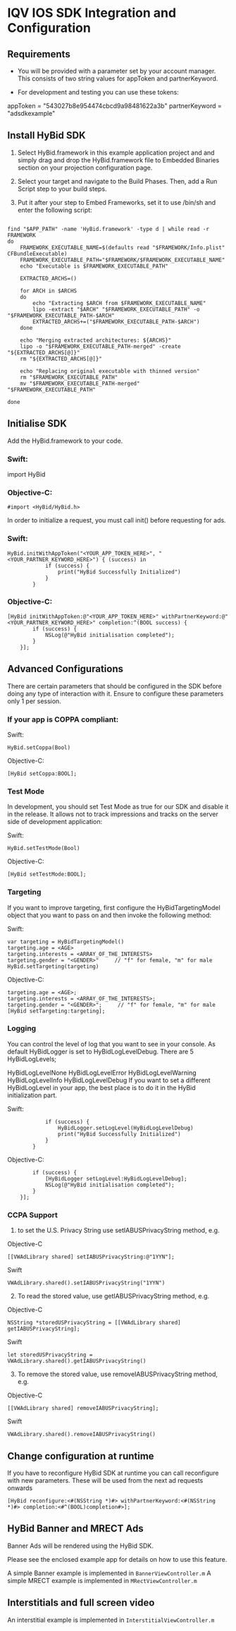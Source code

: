 # IQV IOS SDK Integration and Configuration

## Requirements
- You will be provided with a parameter set by your account manager. This consists of two string values for appToken and partnerKeyword.

- For development and testing you can use these tokens:

appToken = "543027b8e954474cbcd9a98481622a3b"
partnerKeyword = "adsdkexample"

##  Install HyBid SDK
1. Select HyBid.framework in this example application project and and simply drag and drop the HyBid.framework file to Embedded Binaries section on your projection configuration page.

2. Select your target and navigate to the Build Phases. Then, add a Run Script step to your build steps.
3. Put it after your step to Embed Frameworks, set it to use /bin/sh and enter the following script:

```APP_PATH="${TARGET_BUILD_DIR}/${WRAPPER_NAME}"

find "$APP_PATH" -name 'HyBid.framework' -type d | while read -r FRAMEWORK
do
    FRAMEWORK_EXECUTABLE_NAME=$(defaults read "$FRAMEWORK/Info.plist" CFBundleExecutable)
    FRAMEWORK_EXECUTABLE_PATH="$FRAMEWORK/$FRAMEWORK_EXECUTABLE_NAME"
    echo "Executable is $FRAMEWORK_EXECUTABLE_PATH"

    EXTRACTED_ARCHS=()

    for ARCH in $ARCHS
    do
        echo "Extracting $ARCH from $FRAMEWORK_EXECUTABLE_NAME"
        lipo -extract "$ARCH" "$FRAMEWORK_EXECUTABLE_PATH" -o "$FRAMEWORK_EXECUTABLE_PATH-$ARCH"
        EXTRACTED_ARCHS+=("$FRAMEWORK_EXECUTABLE_PATH-$ARCH")
    done

    echo "Merging extracted architectures: ${ARCHS}"
    lipo -o "$FRAMEWORK_EXECUTABLE_PATH-merged" -create "${EXTRACTED_ARCHS[@]}"
    rm "${EXTRACTED_ARCHS[@]}"

    echo "Replacing original executable with thinned version"
    rm "$FRAMEWORK_EXECUTABLE_PATH"
    mv "$FRAMEWORK_EXECUTABLE_PATH-merged" "$FRAMEWORK_EXECUTABLE_PATH"

done
````


## Initialise SDK
Add the HyBid.framework to your code.

### Swift:

import HyBid
### Objective-C:

`#import <HyBid/HyBid.h>`

In order to initialize a request, you must call init() before requesting for ads.

### Swift:

```
HyBid.initWithAppToken("<YOUR_APP_TOKEN_HERE>", "<YOUR_PARTNER_KEYWORD_HERE>") { (success) in
            if (success) {
                print("HyBid Successfully Initialized")
            }
        }
```

### Objective-C:

```
[HyBid initWithAppToken:@"<YOUR_APP_TOKEN_HERE>" withPartnerKeyword:@"<YOUR_PARTNER_KEYWORD_HERE>" completion:^(BOOL success) {
        if (success) {
            NSLog(@"HyBid initialisation completed");
        }
    }];
```

## Advanced Configurations
There are certain parameters that should be configured in the SDK before doing any type of interaction with it. Ensure to configure these parameters only 1 per session.

### If your app is COPPA compliant:
Swift:

`HyBid.setCoppa(Bool)`

Objective-C:

`[HyBid setCoppa:BOOL];`

### Test Mode
In development, you should set Test Mode as true for our SDK and disable it in the release. It allows not to track impressions and tracks on the server side of development application:

Swift:

`HyBid.setTestMode(Bool)`

Objective-C:

`[HyBid setTestMode:BOOL];`

### Targeting
If you want to improve targeting, first configure the HyBidTargetingModel object that you want to pass on and then invoke the following method:

Swift:

```
var targeting = HyBidTargetingModel()
targeting.age = <AGE>
targeting.interests = <ARRAY_OF_THE_INTERESTS>
targeting.gender = "<GENDER>"     // "f" for female, "m" for male
HyBid.setTargeting(targeting)
```

Objective-C:

```HyBidTargetingModel *targeting = [[HyBidTargetingModel alloc] init];
targeting.age = <AGE>;
targeting.interests = <ARRAY_OF_THE_INTERESTS>;
targeting.gender = "<GENDER>";     // "f" for female, "m" for male
[HyBid setTargeting:targeting];
```

### Logging
You can control the level of log that you want to see in your console. As default HyBidLogger is set to HyBidLogLevelDebug. There are 5 HyBidLogLevels;

HyBidLogLevelNone
HyBidLogLevelError
HyBidLogLevelWarning
HyBidLogLevelInfo
HyBidLogLevelDebug
If you want to set a different HyBidLogLevel in your app, the best place is to do it in the HyBid initialization part.

Swift:

```HyBid.initWithAppToken("<YOUR_APP_TOKEN_HERE>") { (success) in
            if (success) {
                HyBidLogger.setLogLevel(HyBidLogLevelDebug)
                print("HyBid Successfully Initialized")
            }
        }
```
Objective-C:

``` [HyBid initWithAppToken:@"<YOUR_APP_TOKEN_HERE>" completion:^(BOOL success) {
        if (success) {
            [HyBidLogger setLogLevel:HyBidLogLevelDebug];
            NSLog(@"HyBid initialisation completed");
        }
    }];
```

### CCPA Support

1. to set the U.S. Privacy String use setIABUSPrivacyString method, e.g.

Objective-C

```
[[VWAdLibrary shared] setIABUSPrivacyString:@"1YYN"];
```

Swift

```
VWAdLibrary.shared().setIABUSPrivacyString("1YYN")
```

2. To read the stored value, use getIABUSPrivacyString method, e.g.

Objective-C

```
NSString *storedUSPrivacyString = [[VWAdLibrary shared] getIABUSPrivacyString];
```
Swift

```
let storedUSPrivacyString = VWAdLibrary.shared().getIABUSPrivacyString()
```

3. To remove the stored value, use removeIABUSPrivacyString method, e.g.

Objective-C

```
[[VWAdLibrary shared] removeIABUSPrivacyString];
```

Swift

```
VWAdLibrary.shared().removeIABUSPrivacyString()
```

## Change configuration at runtime

If you have to reconfigure HyBid SDK at runtime you can call reconfigure with new parameters. These will be used from the next ad requests onwards

```
[HyBid reconfigure:<#(NSString *)#> withPartnerKeyword:<#(NSString *)#> completion:<#^(BOOL)completion#>];
```


## HyBid Banner and MRECT Ads

Banner Ads will be rendered using the HyBid SDK.

Please see the enclosed example app for details on how to use this feature.

A simple Banner example is implemented in `BannerViewController.m`
A simple MRECT example is implemented in `MRectViewController.m`

## Interstitials and full screen video

An interstitial example is implemented in `InterstitialViewController.m`
